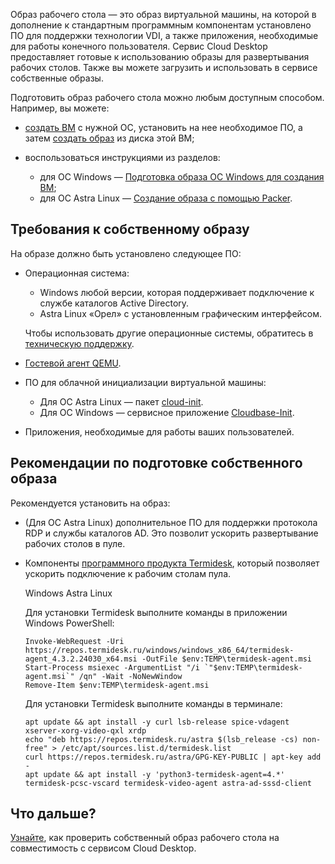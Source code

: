 Образ рабочего стола — это образ виртуальной машины, на которой в дополнение к стандартным программным компонентам установлено ПО для поддержки технологии VDI, а также приложения, необходимые для работы конечного пользователя. Сервис Cloud Desktop предоставляет готовые к использованию образы для развертывания рабочих столов. Также вы можете загрузить и использовать в сервисе собственные образы.

Подготовить образ рабочего стола можно любым доступным способом. Например, вы можете:

- [создать ВМ](/ru/computing/iaas/service-management/vm/vm-create#sozdayte_vm) с нужной ОС, установить на нее необходимое ПО, а затем [создать образ](/ru/computing/iaas/service-management/images/images-manage#sozdanie_obraza) из диска этой ВМ;
- воспользоваться инструкциями из разделов:

  - для ОС Windows — [Подготовка образа ОС Windows для создания ВМ](/ru/computing/iaas/how-to-guides/win-image);
  - для ОС Astra Linux — [Создание образа с помощью Packer](/ru/computing/iaas/how-to-guides/packer).

## Требования к собственному образу

На образе должно быть установлено следующее ПО:

- Операционная система:

  - Windows любой версии, которая поддерживает подключение к службе каталогов Active Directory.
  - Astra Linux «Орел» с установленным графическим интерфейсом.

  Чтобы использовать другие операционные системы, обратитесь в [техническую поддержку](/ru/contacts).

- [Гостевой агент QEMU](https://pve.proxmox.com/wiki/Qemu-guest-agent).
- ПO для облачной инициализации виртуальной машины:

  - Для ОС Astra Linux — пакет [cloud-init](https://www.ibm.com/docs/ru/powervc-cloud/2.0.0?topic=init-installing-configuring-cloud-linux).
  - Для ОС Windows — сервисное приложение [Cloudbase-Init](https://cloudbase.it/cloudbase-init/).

- Приложения, необходимые для работы ваших пользователей.

## Рекомендации по подготовке собственного образа

Рекомендуется установить на образ:

- (Для ОС Astra Linux) дополнительное ПО для поддержки протокола RDP и службы каталогов AD. Это позволит ускорить развертывание рабочих столов в пуле.
- Компоненты [программного продукта Termidesk](https://termidesk.ru/), который позволяет ускорить подключение к рабочим столам пула.

    <tabs>
    <tablist>
    <tab>Windows</tab>
    <tab>Astra Linux</tab>
    </tablist>
    <tabpanel>

    Для установки Termidesk выполните команды в приложении Windows PowerShell:

    ```shell
    Invoke-WebRequest -Uri https://repos.termidesk.ru/windows/windows_x86_64/termidesk-agent_4.3.2.24030_x64.msi -OutFile $env:TEMP\termidesk-agent.msi
    Start-Process msiexec -ArgumentList "/i `"$env:TEMP\termidesk-agent.msi`" /qn" -Wait -NoNewWindow
    Remove-Item $env:TEMP\termidesk-agent.msi
    ```

    </tabpanel>
    <tabpanel>

    Для установки Termidesk выполните команды в терминале:

    ```shell
    apt update && apt install -y curl lsb-release spice-vdagent xserver-xorg-video-qxl xrdp
    echo "deb https://repos.termidesk.ru/astra $(lsb_release -cs) non-free" > /etc/apt/sources.list.d/termidesk.list
    curl https://repos.termidesk.ru/astra/GPG-KEY-PUBLIC | apt-key add -
    apt update && apt install -y 'python3-termidesk-agent=4.*' termidesk-pcsc-vscard termidesk-video-agent astra-ad-sssd-client
    ```

    </tabpanel>
    </tabs>

## Что дальше?

[Узнайте](/ru/computing/cloud-desktops/how-to-guides/check-desktop-image), как проверить собственный образ рабочего стола на совместимость с сервисом Cloud Desktop.
